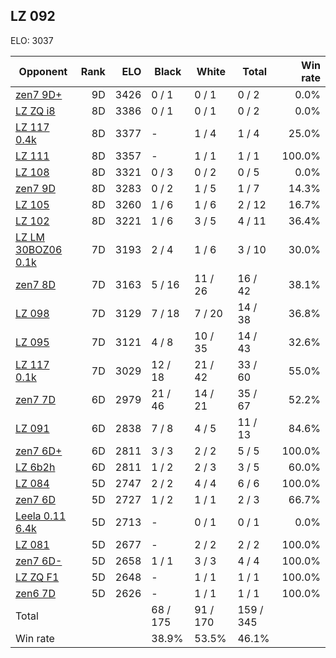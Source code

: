 ## LZ 092 ##

ELO: 3037

Opponent | Rank | ELO | Black | White | Total | Win rate
---------|-----:|----:|-------|-------|-------|-------:
[zen7 9D+](zen7%209D+.md) | 9D | 3426 | 0 / 1 | 0 / 1 | 0 / 2 | 0.0%
[LZ ZQ i8](LZ%20ZQ%20i8.md) | 8D | 3386 | 0 / 1 | 0 / 1 | 0 / 2 | 0.0%
[LZ 117 0.4k](LZ%20117%200.4k.md) | 8D | 3377 | - | 1 / 4 | 1 / 4 | 25.0%
[LZ 111](LZ%20111.md) | 8D | 3357 | - | 1 / 1 | 1 / 1 | 100.0%
[LZ 108](LZ%20108.md) | 8D | 3321 | 0 / 3 | 0 / 2 | 0 / 5 | 0.0%
[zen7 9D](zen7%209D.md) | 8D | 3283 | 0 / 2 | 1 / 5 | 1 / 7 | 14.3%
[LZ 105](LZ%20105.md) | 8D | 3260 | 1 / 6 | 1 / 6 | 2 / 12 | 16.7%
[LZ 102](LZ%20102.md) | 8D | 3221 | 1 / 6 | 3 / 5 | 4 / 11 | 36.4%
[LZ LM 30BOZ06 0.1k](LZ%20LM%2030BOZ06%200.1k.md) | 7D | 3193 | 2 / 4 | 1 / 6 | 3 / 10 | 30.0%
[zen7 8D](zen7%208D.md) | 7D | 3163 | 5 / 16 | 11 / 26 | 16 / 42 | 38.1%
[LZ 098](LZ%20098.md) | 7D | 3129 | 7 / 18 | 7 / 20 | 14 / 38 | 36.8%
[LZ 095](LZ%20095.md) | 7D | 3121 | 4 / 8 | 10 / 35 | 14 / 43 | 32.6%
[LZ 117 0.1k](LZ%20117%200.1k.md) | 7D | 3029 | 12 / 18 | 21 / 42 | 33 / 60 | 55.0%
[zen7 7D](zen7%207D.md) | 6D | 2979 | 21 / 46 | 14 / 21 | 35 / 67 | 52.2%
[LZ 091](LZ%20091.md) | 6D | 2838 | 7 / 8 | 4 / 5 | 11 / 13 | 84.6%
[zen7 6D+](zen7%206D+.md) | 6D | 2811 | 3 / 3 | 2 / 2 | 5 / 5 | 100.0%
[LZ 6b2h](LZ%206b2h.md) | 6D | 2811 | 1 / 2 | 2 / 3 | 3 / 5 | 60.0%
[LZ 084](LZ%20084.md) | 5D | 2747 | 2 / 2 | 4 / 4 | 6 / 6 | 100.0%
[zen7 6D](zen7%206D.md) | 5D | 2727 | 1 / 2 | 1 / 1 | 2 / 3 | 66.7%
[Leela 0.11 6.4k](Leela%200.11%206.4k.md) | 5D | 2713 | - | 0 / 1 | 0 / 1 | 0.0%
[LZ 081](LZ%20081.md) | 5D | 2677 | - | 2 / 2 | 2 / 2 | 100.0%
[zen7 6D-](zen7%206D-.md) | 5D | 2658 | 1 / 1 | 3 / 3 | 4 / 4 | 100.0%
[LZ ZQ F1](LZ%20ZQ%20F1.md) | 5D | 2648 | - | 1 / 1 | 1 / 1 | 100.0%
[zen6 7D](zen6%207D.md) | 5D | 2626 | - | 1 / 1 | 1 / 1 | 100.0%
Total | | | 68 / 175 | 91 / 170 | 159 / 345 | 
Win rate| | | 38.9% | 53.5% | 46.1% | 

